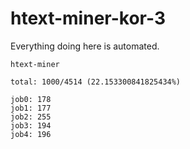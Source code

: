 # htext-miner-kor-3

Everything doing here is automated.

```
htext-miner

total: 1000/4514 (22.153300841825434%)

job0: 178
job1: 177
job2: 255
job3: 194
job4: 196
```